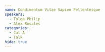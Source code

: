 ```yaml
---
name: Condimentum Vitae Sapien Pellentesque
speakers:
  - Tolga Philip
  - Alex Rosales
categories:
  - Cat A
  - Talk
hide: true
---
```

